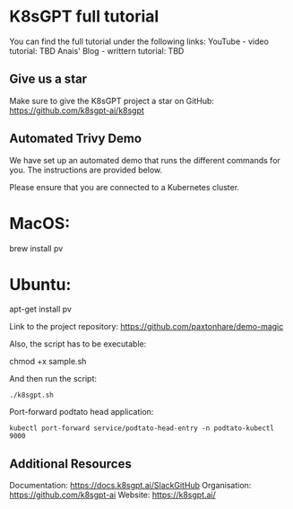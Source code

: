 # K8sGPT full tutorial

You can find the full tutorial under the following links:
YouTube - video tutorial: TBD
Anais' Blog - writtern tutorial: TBD

## Give us a star

Make sure to give the K8sGPT project a star on GitHub:
https://github.com/k8sgpt-ai/k8sgpt 

## Automated Trivy Demo

We have set up an automated demo that runs the different commands for you. The instructions are provided below.

Please ensure that you are connected to a Kubernetes cluster.

# MacOS:
brew install pv

# Ubuntu:
apt-get install pv

Link to the project repository: https://github.com/paxtonhare/demo-magic

Also, the script has to be executable:

chmod +x sample.sh

And then run the script:
```
./k8sgpt.sh
```

Port-forward podtato head application:
```
kubectl port-forward service/podtato-head-entry -n podtato-kubectl 9000
```

## Additional Resources
Documentation: https://docs.k8sgpt.ai/SlackGitHub Organisation: https://github.com/k8sgpt-ai
Website: https://k8sgpt.ai/